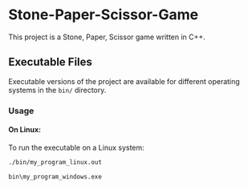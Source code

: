 # Stone-Paper-Scissor-Game

This project is a Stone, Paper, Scissor game written in C++.


## Executable Files

Executable versions of the project are available for different operating systems in the `bin/` directory.

### Usage

#### On Linux:
To run the executable on a Linux system:
```bash
./bin/my_program_linux.out

bin\my_program_windows.exe

